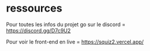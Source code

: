 # ressources

Pour toutes les infos du projet go sur le discord = https://discord.gg/D7c9U2

Pour voir le front-end en live = https://squiz2.vercel.app/
